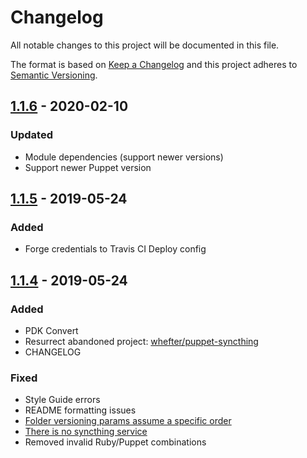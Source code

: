 # Changelog
All notable changes to this project will be documented in this file.

The format is based on [Keep a Changelog](http://keepachangelog.com/en/1.0.0/)
and this project adheres to [Semantic Versioning](http://semver.org/spec/v2.0.0.html).

## [1.1.6] - 2020-02-10
### Updated
- Module dependencies (support newer versions)
- Support newer Puppet version

## [1.1.5] - 2019-05-24
### Added
- Forge credentials to Travis CI Deploy config

## [1.1.4] - 2019-05-24
### Added
- PDK Convert
- Resurrect abandoned project: [whefter/puppet-syncthing](https://github.com/whefter/puppet-syncthing)
- CHANGELOG
### Fixed
- Style Guide errors
- README formatting issues
- [Folder versioning params assume a specific order](https://github.com/brwyatt/puppet-syncthing/issues/1)
- [There is no syncthing service](https://github.com/whefter/puppet-syncthing/pull/34)
- Removed invalid Ruby/Puppet combinations

[1.1.6]: https://github.com/brwyatt/puppet-syncthing/compare/v1.1.5...v1.1.6
[1.1.5]: https://github.com/brwyatt/puppet-syncthing/compare/v1.1.4...v1.1.5
[1.1.4]: https://github.com/brwyatt/puppet-syncthing/compare/v1.1.3...v1.1.4

